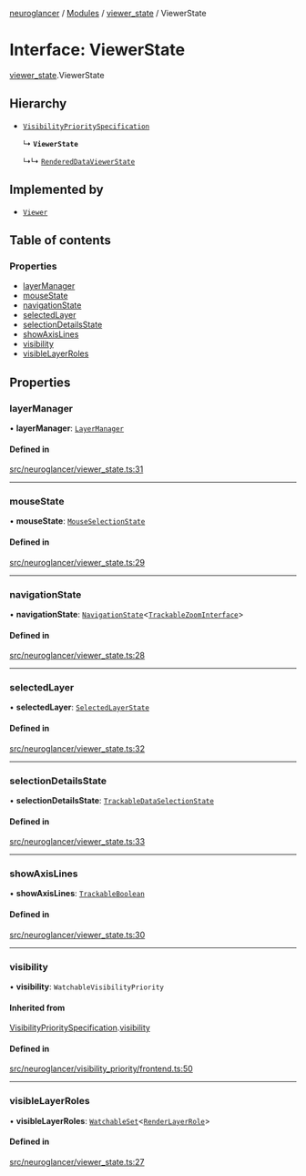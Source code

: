 [neuroglancer](../README.md) / [Modules](../modules.md) / [viewer\_state](../modules/viewer_state.md) / ViewerState

# Interface: ViewerState

[viewer_state](../modules/viewer_state.md).ViewerState

## Hierarchy

- [`VisibilityPrioritySpecification`](viewer_state.VisibilityPrioritySpecification.md)

  ↳ **`ViewerState`**

  ↳↳ [`RenderedDataViewerState`](rendered_data_panel.RenderedDataViewerState.md)

## Implemented by

- [`Viewer`](../classes/viewer.Viewer.md)

## Table of contents

### Properties

- [layerManager](viewer_state.ViewerState.md#layermanager)
- [mouseState](viewer_state.ViewerState.md#mousestate)
- [navigationState](viewer_state.ViewerState.md#navigationstate)
- [selectedLayer](viewer_state.ViewerState.md#selectedlayer)
- [selectionDetailsState](viewer_state.ViewerState.md#selectiondetailsstate)
- [showAxisLines](viewer_state.ViewerState.md#showaxislines)
- [visibility](viewer_state.ViewerState.md#visibility)
- [visibleLayerRoles](viewer_state.ViewerState.md#visiblelayerroles)

## Properties

### layerManager

• **layerManager**: [`LayerManager`](../classes/layer.LayerManager.md)

#### Defined in

[src/neuroglancer/viewer_state.ts:31](https://github.com/ActiveBrainAtlas2/neuroglancer/blob/285e65d7/src/neuroglancer/viewer_state.ts#L31)

___

### mouseState

• **mouseState**: [`MouseSelectionState`](../classes/layer.MouseSelectionState.md)

#### Defined in

[src/neuroglancer/viewer_state.ts:29](https://github.com/ActiveBrainAtlas2/neuroglancer/blob/285e65d7/src/neuroglancer/viewer_state.ts#L29)

___

### navigationState

• **navigationState**: [`NavigationState`](../classes/navigation_state.NavigationState.md)<[`TrackableZoomInterface`](../modules/navigation_state.md#trackablezoominterface)\>

#### Defined in

[src/neuroglancer/viewer_state.ts:28](https://github.com/ActiveBrainAtlas2/neuroglancer/blob/285e65d7/src/neuroglancer/viewer_state.ts#L28)

___

### selectedLayer

• **selectedLayer**: [`SelectedLayerState`](../classes/layer.SelectedLayerState.md)

#### Defined in

[src/neuroglancer/viewer_state.ts:32](https://github.com/ActiveBrainAtlas2/neuroglancer/blob/285e65d7/src/neuroglancer/viewer_state.ts#L32)

___

### selectionDetailsState

• **selectionDetailsState**: [`TrackableDataSelectionState`](../classes/layer.TrackableDataSelectionState.md)

#### Defined in

[src/neuroglancer/viewer_state.ts:33](https://github.com/ActiveBrainAtlas2/neuroglancer/blob/285e65d7/src/neuroglancer/viewer_state.ts#L33)

___

### showAxisLines

• **showAxisLines**: [`TrackableBoolean`](../classes/trackable_boolean.TrackableBoolean.md)

#### Defined in

[src/neuroglancer/viewer_state.ts:30](https://github.com/ActiveBrainAtlas2/neuroglancer/blob/285e65d7/src/neuroglancer/viewer_state.ts#L30)

___

### visibility

• **visibility**: `WatchableVisibilityPriority`

#### Inherited from

[VisibilityPrioritySpecification](viewer_state.VisibilityPrioritySpecification.md).[visibility](viewer_state.VisibilityPrioritySpecification.md#visibility)

#### Defined in

[src/neuroglancer/visibility_priority/frontend.ts:50](https://github.com/ActiveBrainAtlas2/neuroglancer/blob/285e65d7/src/neuroglancer/visibility_priority/frontend.ts#L50)

___

### visibleLayerRoles

• **visibleLayerRoles**: [`WatchableSet`](../classes/trackable_value.WatchableSet.md)<[`RenderLayerRole`](../enums/renderlayer.RenderLayerRole.md)\>

#### Defined in

[src/neuroglancer/viewer_state.ts:27](https://github.com/ActiveBrainAtlas2/neuroglancer/blob/285e65d7/src/neuroglancer/viewer_state.ts#L27)
